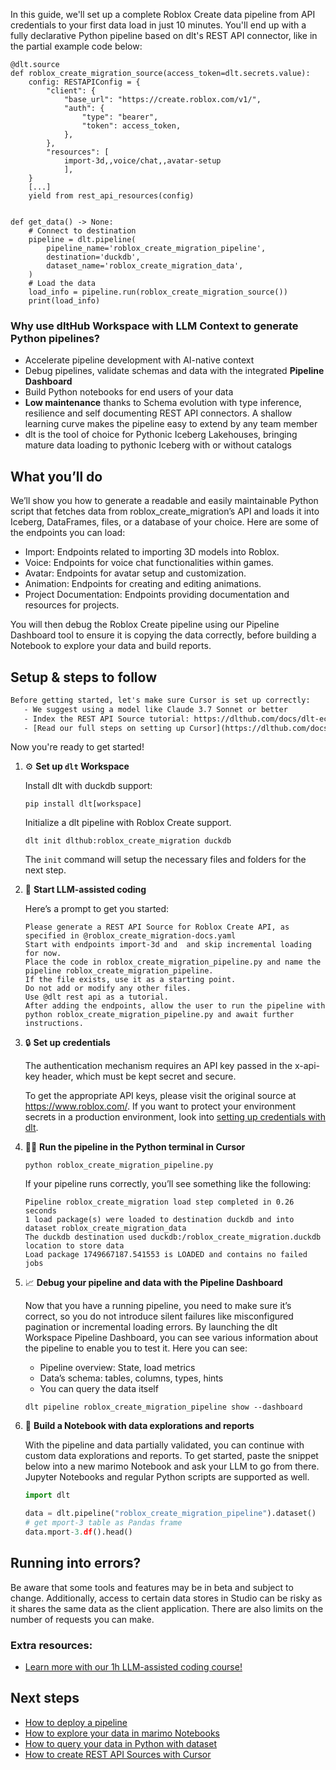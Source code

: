 In this guide, we'll set up a complete Roblox Create data pipeline from API credentials to your first data load in just 10 minutes. You'll end up with a fully declarative Python pipeline based on dlt's REST API connector, like in the partial example code below:

```python-outcome
@dlt.source
def roblox_create_migration_source(access_token=dlt.secrets.value):
    config: RESTAPIConfig = {
        "client": {
            "base_url": "https://create.roblox.com/v1/",
            "auth": {
                "type": "bearer",
                "token": access_token,
            },
        },
        "resources": [
            import-3d,,voice/chat,,avatar-setup
            ],
    }
    [...]
    yield from rest_api_resources(config)


def get_data() -> None:
    # Connect to destination
    pipeline = dlt.pipeline(
        pipeline_name='roblox_create_migration_pipeline',
        destination='duckdb',
        dataset_name='roblox_create_migration_data', 
    )
    # Load the data
    load_info = pipeline.run(roblox_create_migration_source())
    print(load_info) 
```

### Why use dltHub Workspace with LLM Context to generate Python pipelines?

- Accelerate pipeline development with AI-native context
- Debug pipelines, validate schemas and data with the integrated **Pipeline Dashboard**
- Build Python notebooks for end users of your data
- **Low maintenance** thanks to Schema evolution with type inference, resilience and self documenting REST API connectors. A shallow learning curve makes the pipeline easy to extend by any team member
- dlt is the tool of choice for Pythonic Iceberg Lakehouses, bringing mature data loading to pythonic Iceberg with or without catalogs

## What you’ll do

We’ll show you how to generate a readable and easily maintainable Python script that fetches data from roblox_create_migration’s API and loads it into Iceberg, DataFrames, files, or a database of your choice. Here are some of the endpoints you can load:

- Import: Endpoints related to importing 3D models into Roblox.
- Voice: Endpoints for voice chat functionalities within games.
- Avatar: Endpoints for avatar setup and customization.
- Animation: Endpoints for creating and editing animations.
- Project Documentation: Endpoints providing documentation and resources for projects.

You will then debug the Roblox Create pipeline using our Pipeline Dashboard tool to ensure it is copying the data correctly, before building a Notebook to explore your data and build reports.

## Setup & steps to follow

```default
Before getting started, let's make sure Cursor is set up correctly:
   - We suggest using a model like Claude 3.7 Sonnet or better
   - Index the REST API Source tutorial: https://dlthub.com/docs/dlt-ecosystem/verified-sources/rest_api/ and add it to context as **@dlt rest api**
   - [Read our full steps on setting up Cursor](https://dlthub.com/docs/dlt-ecosystem/llm-tooling/cursor-restapi#23-configuring-cursor-with-documentation)
```

Now you're ready to get started!

1. ⚙️ **Set up `dlt` Workspace**
    
    Install dlt with duckdb support:
    ```shell
    pip install dlt[workspace]
    ```

    Initialize a dlt pipeline with Roblox Create support.
    ```shell
    dlt init dlthub:roblox_create_migration duckdb
    ```

    The `init` command will setup the necessary files and folders for the next step.
    
2. 🤠 **Start LLM-assisted coding**
    
    Here’s a prompt to get you started:
    
    ```prompt
    Please generate a REST API Source for Roblox Create API, as specified in @roblox_create_migration-docs.yaml 
    Start with endpoints import-3d and  and skip incremental loading for now. 
    Place the code in roblox_create_migration_pipeline.py and name the pipeline roblox_create_migration_pipeline. 
    If the file exists, use it as a starting point. 
    Do not add or modify any other files. 
    Use @dlt rest api as a tutorial. 
    After adding the endpoints, allow the user to run the pipeline with python roblox_create_migration_pipeline.py and await further instructions.
    ```

    
3. 🔒 **Set up credentials** 
    
    The authentication mechanism requires an API key passed in the x-api-key header, which must be kept secret and secure.
    
    To get the appropriate API keys, please visit the original source at https://www.roblox.com/.
    If you want to protect your environment secrets in a production environment, look into [setting up credentials with dlt](https://dlthub.com/docs/walkthroughs/add_credentials).
    
4. 🏃‍♀️ **Run the pipeline in the Python terminal in Cursor**
    
    ```shell
    python roblox_create_migration_pipeline.py
    ```
    
    If your pipeline runs correctly, you’ll see something like the following:
    
    ```shell
    Pipeline roblox_create_migration load step completed in 0.26 seconds
    1 load package(s) were loaded to destination duckdb and into dataset roblox_create_migration_data
    The duckdb destination used duckdb:/roblox_create_migration.duckdb location to store data
    Load package 1749667187.541553 is LOADED and contains no failed jobs
    ```
    
5. 📈 **Debug your pipeline and data with the Pipeline Dashboard**

    Now that you have a running pipeline, you need to make sure it’s correct, so you do not introduce silent failures like misconfigured pagination or incremental loading errors. By launching the dlt Workspace Pipeline Dashboard, you can see various information about the pipeline to enable you to test it. Here you can see:
    - Pipeline overview: State, load metrics
    - Data’s schema: tables, columns, types, hints
    - You can query the data itself
    
    ```shell
    dlt pipeline roblox_create_migration_pipeline show --dashboard
    ```
    
6. 🐍 **Build a Notebook with data explorations and reports**

    With the pipeline and data partially validated, you can continue with custom data explorations and reports. To get started, paste the snippet below into a new marimo Notebook and ask your LLM to go from there. Jupyter Notebooks and regular Python scripts are supported as well.

    
    ```python
    import dlt

   data = dlt.pipeline("roblox_create_migration_pipeline").dataset()
   # get mport-3 table as Pandas frame
   data.mport-3.df().head()
    ```

## Running into errors?

Be aware that some tools and features may be in beta and subject to change. Additionally, access to certain data stores in Studio can be risky as it shares the same data as the client application. There are also limits on the number of requests you can make.

### Extra resources:

- [Learn more with our 1h LLM-assisted coding course!](https://www.youtube.com/watch?v=GGid70rnJuM)

## Next steps

- [How to deploy a pipeline](https://dlthub.com/docs/walkthroughs/deploy-a-pipeline)
- [How to explore your data in marimo Notebooks](https://dlthub.com/docs/general-usage/dataset-access/marimo)
- [How to query your data in Python with dataset](https://dlthub.com/docs/general-usage/dataset-access/dataset)
- [How to create REST API Sources with Cursor](https://dlthub.com/docs/dlt-ecosystem/llm-tooling/cursor-restapi)